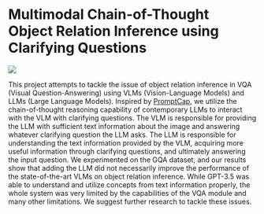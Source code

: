 # Multimodal Chain-of-Thought Object Relation Inference using Clarifying Questions

![](https://github.com/toastedqu/cot-cq/blob/main/method.png)

This project attempts to tackle the issue of object relation inference in VQA (Visual Question-Answering) using VLMs (Vision-Language Models) and LLMs (Large Language Models). Inspired by [PromptCap](https://arxiv.org/abs/2211.09699), we utilize the chain-of-thought reasoning capability of contemporary LLMs to interact with the VLM with clarifying questions. The VLM is responsible for providing the LLM with sufficient text information about the image and answering whatever clarifying question the LLM asks. The LLM is responsible for understanding the text information provided by the VLM, acquiring more useful information through clarifying questions, and ultimately answering the input question. We experimented on the GQA dataset, and our results show that adding the LLM did not necessarily improve the performance of the state-of-the-art VLMs on object relation inference. While GPT-3.5 was able to understand and utilize concepts from text information properly, the whole system was very limited by the capabilities of the VQA module and many other limitations. We suggest further research to tackle these issues.
